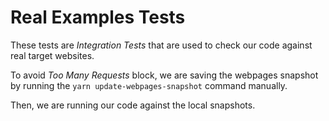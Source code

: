 # Real Examples Tests

These tests are _Integration Tests_ that are used to check our code against real target websites.

To avoid _Too Many Requests_ block, we are saving the webpages snapshot by running the `yarn update-webpages-snapshot` command manually.

Then, we are running our code against the local snapshots.
